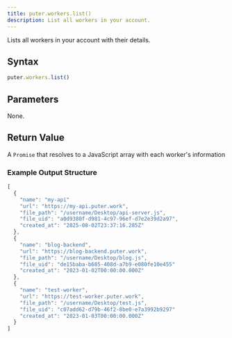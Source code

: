 ```yaml
---
title: puter.workers.list()
description: List all workers in your account.
---
```


Lists all workers in your account with their details.

## Syntax

```js
puter.workers.list()
```

## Parameters

None.

## Return Value

A `Promise` that resolves to a JavaScript array with each worker's information
### Example Output Structure

```js
[
  {
    "name": "my-api"
    "url": "https://my-api.puter.work",
    "file_path": "/username/Desktop/api-server.js",
    "file_uid": "a0d9380f-d981-4c97-96ef-d7e2e39d2a97",
    "created_at": "2025-08-02T23:37:16.285Z"
  },
  {
    "name": "blog-backend",
    "url": "https://blog-backend.puter.work", 
    "file_path": "/username/Desktop/blog.js",
    "file_uid": "de15baba-b685-408d-a7b9-e080fe10e455"
    "created_at": "2023-01-02T00:00:00.000Z"
  },
  {
    "name": "test-worker",
    "url": "https://test-worker.puter.work",
    "file_path": "/username/Desktop/test.js",
    "file_uid": "c07add62-d79b-46f2-8be0-e7a3992b9297"
    "created_at": "2023-01-03T00:00:00.000Z"
  }
]
```